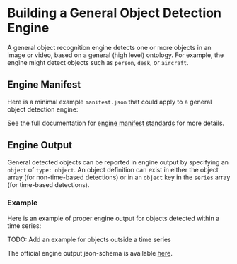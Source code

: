 # Building a General Object Detection Engine

A general object recognition engine detects one or more objects in an image or video, based on a general (high level) ontology.
For example, the engine might detect objects such as `person`, `desk`, or `aircraft`.

## Engine Manifest

Here is a minimal example `manifest.json` that could apply to a general object detection engine:

<!--TODO: Define [](manifest.example.json ':include :type=code javascript')-->

See the full documentation for [engine manifest standards](/engines/standards/engine-manifest/) for more details.

<!-- ## Engine Input -->

<!-- TODO -->

## Engine Output

General detected objects can be reported in engine output by specifying an `object` of `type: object`.
An object definition can exist in either the object array (for non-time-based detections)
or in an `object` key in the `series` array (for time-based detections).

### Example 

Here is an example of proper engine output for objects detected within a time series:

[](vtn-standard-series.example.json ':include :type=code json')

TODO: Add an example for objects outside a time series

The official engine output json-schema is available
[here](/schemas/vtn-standard/object.json ':ignore').


